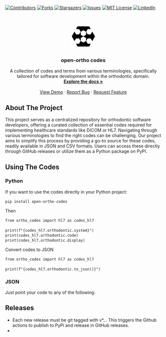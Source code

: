 [![Contributors][contributors-shield]][contributors-url]
[![Forks][forks-shield]][forks-url]
[![Stargazers][stars-shield]][stars-url]
[![Issues][issues-shield]][issues-url]
[![MIT License][license-shield]][license-url]
[![LinkedIn][linkedin-shield]][linkedin-url]

<!-- PROJECT LOGO -->
<br />
<p align="center">
  <a href="https://github.com/open-ortho/codes">
    <img src="https://raw.githubusercontent.com/open-ortho/dicom4ortho/master/images/open-ortho.png" alt="Logo" width="80" height="80">
  </a>

  <h3 align="center">open-ortho codes</h3>

  <p align="center">
    A collection of codes and terms from various terminologies, specifically tailored for software development within the orthodontic domain.
    <br />
    <a href="https://open-ortho.github.io/codes/"><strong>Explore the docs »</strong></a>
    <br />
    <br />
    <a href="https://github.com/open-ortho/codes">View Demo</a>
    ·
    <a href="https://github.com/open-ortho/codes/issues">Report Bug</a>
    ·
    <a href="https://github.com/open-ortho/codes/issues">Request Feature</a>
  </p>
</p>

## About The Project

This project serves as a centralized repository for orthodontic software developers, offering a curated collection of essential codes required for implementing healthcare standards like DICOM or HL7. Navigating through various terminologies to find the right codes can be challenging. Our project aims to simplify this process by providing a go-to source for these codes, readily available in JSON and CSV formats. Users can access these directly through GitHub releases or utilize them as a Python package on PyPI.

## Using The Codes

### Python

If you want to use the codes directly in your Python project:

    pip install open-ortho-codes

Then

    from ortho_codes import hl7 as codes_hl7

    print(f"{codes_hl7.orthodontic.system}")
    print(codes_hl7.orthodontic.code)
    print(codes_hl7.orthodontic.display)

Convert codes to JSON

    from ortho_codes import hl7 as codes_hl7

    print(f"{codes_hl7.orthodontic.to_json()}")

### JSON

Just point your code to any of the following:


## Releases

- Each new release must be git tagged with v*.*.*. This triggers the Github actions to publish to PyPi and release in GitHub releases.
- 

<!-- MARKDOWN LINKS & IMAGES -->
<!-- https://www.markdownguide.org/basic-syntax/#reference-style-links -->
[contributors-shield]: https://img.shields.io/github/contributors/open-ortho/codes.svg?style=for-the-badge
[contributors-url]: https://github.com/open-ortho/codes/graphs/contributors
[forks-shield]: https://img.shields.io/github/forks/open-ortho/codes.svg?style=for-the-badge
[forks-url]: https://github.com/open-ortho/codes/network/members
[stars-shield]: https://img.shields.io/github/stars/open-ortho/codes.svg?style=for-the-badge
[stars-url]: https://github.com/open-ortho/codes/stargazers
[issues-shield]: https://img.shields.io/github/issues/open-ortho/codes.svg?style=for-the-badge
[issues-url]: https://github.com/open-ortho/codes/issues
[license-shield]: https://img.shields.io/github/license/open-ortho/codes.svg?style=for-the-badge
[license-url]: https://github.com/open-ortho/codes/blob/master/LICENSE
[linkedin-shield]: https://img.shields.io/badge/-LinkedIn-black.svg?style=for-the-badge&logo=linkedin&colorB=555
[linkedin-url]: https://linkedin.com/in/open-ortho
[product-screenshot]: images/screenshot.png
[example-csv-url]: resources/example/input_from.csv